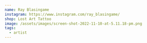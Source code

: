 ```yaml
---
name: Ray Blasingame
instagram: https://www.instagram.com/ray_blasingame/
shop: Lost Art Tattoo
image: /assets/images/screen-shot-2022-11-10-at-5.11.18-pm.png
tags:
  - artist
---
```

